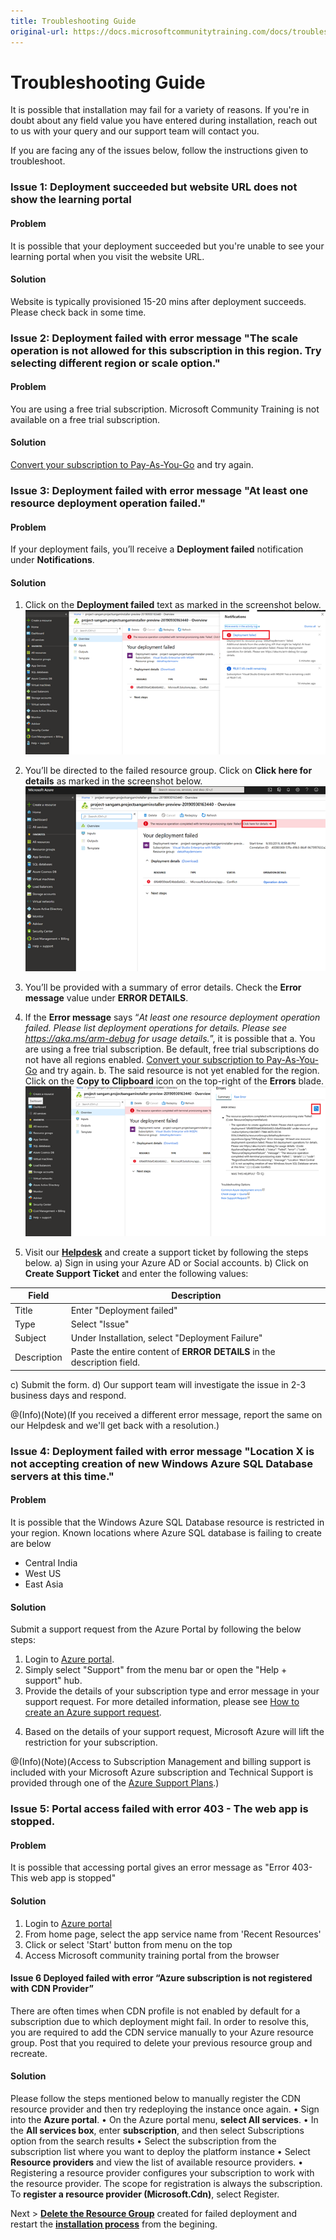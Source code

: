 ```yaml
---
title: Troubleshooting Guide
original-url: https://docs.microsoftcommunitytraining.com/docs/troubleshooting
---
```


# Troubleshooting Guide

It is possible that installation may fail for a variety of reasons. If you're in doubt about any field value you have entered during installation, reach out to us with your query and our support team will contact you.

If you are facing any of the issues below, follow the instructions given to troubleshoot.

### Issue 1: Deployment succeeded but website URL does not show the learning portal

#### Problem
It is possible that your deployment succeeded but you're unable to see your learning portal when you visit the website URL.

#### Solution 
Website is typically provisioned 15-20 mins after deployment succeeds. Please check back in some time. 

### Issue 2: Deployment failed with error message "The scale operation is not allowed for this subscription in this region. Try selecting different region or scale option."

#### Problem
You are using a free trial subscription. Microsoft Community Training is not available on a free trial subscription.

#### Solution 
 [Convert your subscription to Pay-As-You-Go](https://azure.microsoft.com/en-in/pricing/purchase-options/pay-as-you-go/) and try again. 


### Issue 3: Deployment failed with error message "At least one resource deployment operation failed."
#### Problem
If your deployment fails, you’ll receive a **Deployment failed** notification under **Notifications**.

#### Solution 
1.	Click on the **Deployment failed** text as marked in the screenshot below.
![image25.png](../../media/image%2825%29.png)
2.	You’ll be directed to the failed resource group. Click on **Click here for details** as marked in the screenshot below.
![image26.png](../../media/image%2826%29.png)
3.	You’ll be provided with a summary of error details. Check the **Error message** value under **ERROR DETAILS**.
4.	If the **Error message** says “*At least one resource deployment operation failed. Please list deployment operations for details. Please see https://aka.ms/arm-debug for usage details.*”, it is possible that 
    a.	You are using a free trial subscription. Be default, free trial subscriptions do not have all regions enabled. [Convert your subscription to Pay-As-You-Go](https://azure.microsoft.com/en-in/pricing/purchase-options/pay-as-you-go/) and try again. 
    b.	The said resource is not yet enabled for the region. Click on the **Copy to Clipboard** icon on the top-right of the **Errors** blade.
![image27.png](../../media/image%2827%29.png)

5. Visit our [**Helpdesk**](https://go.microsoft.com/fwlink/?linkid=2104630) and create a support ticket by following the steps below. 
a) Sign in using your Azure AD or Social accounts.
b) Click on **Create Support Ticket** and enter the following values:

|Field	|Description|
|---|---|
|Title	|Enter "Deployment failed"|
|Type| Select "Issue"|
|Subject|Under Installation, select "Deployment Failure"|
|Description	|Paste the entire content of **ERROR DETAILS** in the description field.|

c) Submit the form. 
 d) Our support team will investigate the issue in 2-3 business days and respond.

@(Info)(Note)(If you received a different error message, report the same on our Helpdesk and we'll get back with a resolution.)

### Issue 4: Deployment failed with error message "Location X is not accepting creation of new Windows Azure SQL Database servers at this time."
#### Problem
It is possible that the Windows Azure SQL Database resource is restricted in your region. Known locations where Azure SQL database is failing to create are below

* Central India
* West US
* East Asia 


#### Solution 
Submit a support request from the Azure Portal by following the below steps:
1) Login to [Azure portal](https://portal.azure.com/?#blade/Microsoft_Azure_Support/HelpAndSupportBlade/).
2) Simply select "Support" from the menu bar or open the "Help + support" hub. 
3) Provide the details of your subscription type and error message in your support request. For more detailed information, please see [How to create an Azure support request](https://docs.microsoft.com/azure/azure-supportability/how-to-create-azure-support-request). 
4. Based on the details of your support request, Microsoft Azure will lift the restriction for your subscription.

@(Info)(Note)(Access to Subscription Management and billing support is included with your Microsoft Azure subscription and Technical Support is provided through one of the [Azure Support Plans](https://azure.microsoft.com/support/plans/).)
### Issue 5: Portal access failed with error 403 - The web app is stopped.
#### Problem
It is possible that accessing portal gives an error message as "Error 403- This web app is stopped" 

#### Solution 
1. Login to [Azure portal](http://portal.azure.com)
2. From home page, select the app service name from 'Recent Resources' 
3. Click or select 'Start' button from menu on the top
4. Access Microsoft community training portal from the browser 

#### Issue 6	Deployed failed with error “Azure subscription is not registered with CDN Provider”
There are often times when CDN profile is not enabled by default for a subscription due to which deployment might fail. In order to resolve this, you are required to add the CDN service manually to your Azure resource group. Post that you required to delete your previous resource group and recreate. 

#### Solution

Please follow the steps mentioned below to manually register the CDN resource provider and then try redeploying the instance once again.
•	Sign into the **Azure portal**.
•	On the Azure portal menu, **select All services**.
•	In the **All services box**, enter **subscription**, and then select Subscriptions option from the search results
•	Select the subscription from the subscription list where you want to deploy the platform instance
•	Select **Resource providers** and view the list of available resource providers.
•	Registering a resource provider configures your subscription to work with the resource provider. The scope for registration is always the subscription. To **register a resource provider (Microsoft.Cdn)**, select Register.

Next > [**Delete the Resource Group**](../../infrastructure-management/configure-your-platform-infrastructure/6_delete-your-training-instance) created for failed deployment and restart the [**installation process**](../../infrastructure-management/install-your-platform-instance/3_installation-guide-detailed-steps) from the begining.
